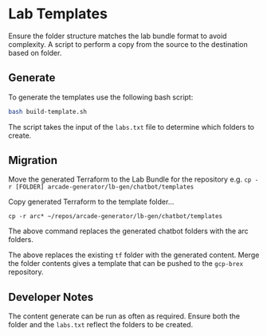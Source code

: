 # Lab Templates 

Ensure the folder structure matches the lab bundle format to avoid complexity.
A script to perform a copy from the source to the destination based on folder.

## Generate

To generate the templates use the following bash script:

```bash
bash build-template.sh
```

The script takes the input of the `labs.txt` file to determine which folders 
to create.

## Migration

Move the generated Terraform to the Lab Bundle for the repository
e.g. `cp -r [FOLDER] arcade-generator/lb-gen/chatbot/templates`


Copy generated Terraform to the template folder...
```
cp -r arc* ~/repos/arcade-generator/lb-gen/chatbot/templates
```

The above command replaces the generated chatbot folders with the arc folders.


The above replaces the existing `tf` folder with the generated content.
Merge the folder contents gives a template that can be pushed to the `gcp-brex` 
repository.

## Developer Notes 

The content generate can be run as often as required.
Ensure both the folder and the `labs.txt` reflect the folders to be created.
